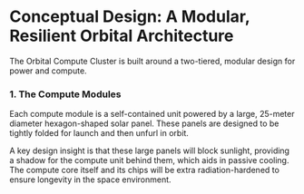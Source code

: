 # Conceptual Design: A Modular, Resilient Orbital Architecture

The Orbital Compute Cluster is built around a two-tiered, modular design for power and compute.

### **1. The Compute Modules**
Each compute module is a self-contained unit powered by a large, 25-meter diameter hexagon-shaped solar panel. These panels are designed to be tightly folded for launch and then unfurl in orbit.

A key design insight is that these large panels will block sunlight, providing a shadow for the compute unit behind them, which aids in passive cooling. The compute core itself and its chips will be extra radiation-hardened to ensure longevity in the space environment.
